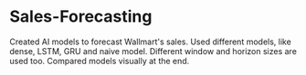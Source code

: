 # Sales-Forecasting
Created AI models to forecast Wallmart's sales. Used different models, like dense, LSTM, GRU and naive model. Different window and horizon sizes are used too. Compared models visually at the end.
